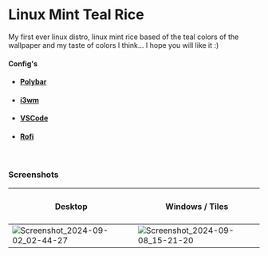 # Linux Mint Teal Rice
My first ever linux distro, linux mint rice based of the teal colors of the wallpaper and my taste of colors I think... I hope you will like it :)

#### Config's

<ul>
  <li><h4><a href="https://github.com/aKqir24/aKqir24/tree/main/polybar">Polybar</h4></a></li></h4>
  <li><h4><a href="https://github.com/aKqir24/aKqir24-s-Folder/tree/main/i3">i3wm</h4></a></li></h4>
  <li><h4><a href="https://github.com/aKqir24/aKqir24/tree/main/polybar">VSCode</h4></a></li></h4>
  <li><h4><a href="https://github.com/aKqir24/aKqir24/tree/main/rofi">Rofi</h4></a></li></h4>
</ul>
<br>

<h3> Screenshots </h3> 

| <h4> Desktop </h4>                                                                                                   |  <h4> Windows / Tiles </h4>                                                                                          |
|----------------------------------------------------------------------------------------------------------------------|----------------------------------------------------------------------------------------------------------------------|
|   ![Screenshot_2024-09-02_02-44-27](https://github.com/user-attachments/assets/fc3e849e-5a73-4378-9b20-ae4f70f98a49) |  ![Screenshot_2024-09-08_15-21-20](https://github.com/user-attachments/assets/7df46a52-2123-48be-ab9f-047bb05081bf)  |


